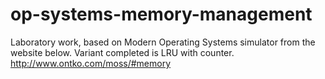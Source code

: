 # op-systems-memory-management
Laboratory work, based on Modern Operating Systems simulator from the website below.
Variant completed is LRU with counter.
http://www.ontko.com/moss/#memory
